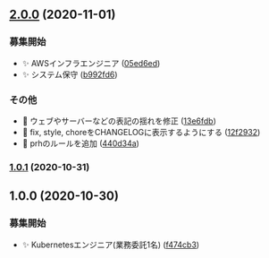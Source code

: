 ## [2.0.0](https://github.com/craftsman-software/jobboard/compare/v1.0.1...v2.0.0) (2020-11-01)


### 募集開始

* ✨ AWSインフラエンジニア ([05ed6ed](https://github.com/craftsman-software/jobboard/commit/05ed6ed280e0f9723c0d789e630c7dbbff308088))
* ✨ システム保守 ([b992fd6](https://github.com/craftsman-software/jobboard/commit/b992fd65d2952cba3b08eb9d3242c2fd3a4b40b6))


### その他

* 🐛 ウェブやサーバーなどの表記の揺れを修正 ([13e6fdb](https://github.com/craftsman-software/jobboard/commit/13e6fdb697e0fa30b94b42e2f6eae805e2a5eca2))
* 🤖 fix, style, choreをCHANGELOGに表示するようにする ([12f2932](https://github.com/craftsman-software/jobboard/commit/12f293275dd58cfcba0fe086fb97749860634cd5))
* 🤖 prhのルールを追加 ([440d34a](https://github.com/craftsman-software/jobboard/commit/440d34a08725028cbb9e79766569734a3c062d96))

### [1.0.1](https://github.com/craftsman-software/jobboard/compare/v1.0.0...v1.0.1) (2020-10-31)

## 1.0.0 (2020-10-30)


### 募集開始

* ✨ Kubernetesエンジニア(業務委託1名) ([f474cb3](https://github.com/craftsman-software/jobboard/commit/f474cb349f5473b4a91f4ed24cec8c84c563cf95))
